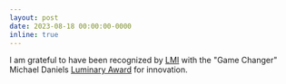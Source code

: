 ```yaml
---
layout: post
date: 2023-08-18 00:00:00-0000
inline: true
---
```


I am grateful to have been recognized by <a href="https://www.lmi.org/">LMI</a> with the "Game Changer" Michael Daniels <a href="https://www.linkedin.com/posts/lmi_innovation-machinelearning-peoplepoweringpossible-activity-7110957184271663104-_7ty/">Luminary Award</a> for innovation.
